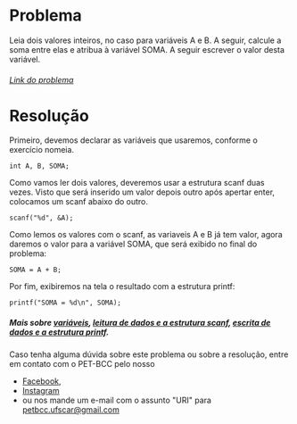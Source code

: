# Problema 

Leia dois valores inteiros, no caso para variáveis A e B. A seguir, calcule a soma entre elas e atribua à variável SOMA. A seguir escrever o valor desta variável.

###### [Link do problema](https://www.urionlinejudge.com.br/judge/pt/problems/view/1003)

# Resolução

Primeiro, devemos declarar as variáveis que usaremos, conforme o exercício nomeia.

	int A, B, SOMA;


Como vamos ler dois valores, deveremos usar a estrutura scanf duas vezes. Visto que será inserido um valor depois outro após 
apertar enter, colocamos um scanf abaixo do outro. 

	scanf("%d", &A);


Como lemos os valores com o scanf, as variaveis A e B já tem valor, agora daremos o valor para a variável SOMA, que será exibido no final do problema:

	SOMA = A + B;

Por fim, exibiremos na tela o resultado com a estrutura printf:

	printf("SOMA = %d\n", SOMA);


##### Mais sobre [variáveis](http://linguagemc.com.br/variaveis-em-linguagem-c/), [leitura de dados e a estrutura scanf](http://linguagemc.com.br/operacoes-de-entrada-e-saida-de-dados-em-linguagem-c/), [escrita de dados e a estrutura printf](http://linguagemc.com.br/operacoes-de-entrada-e-saida-de-dados-em-linguagem-c/).

Caso tenha alguma dúvida sobre este problema ou sobre a resolução, entre em contato com o PET-BCC pelo nosso
* [Facebook](https://www.facebook.com/petbcc/),
* [Instagram](https://www.instagram.com/petbcc.ufscar/)
* ou nos mande um e-mail com o assunto "URI" para  petbcc.ufscar@gmail.com